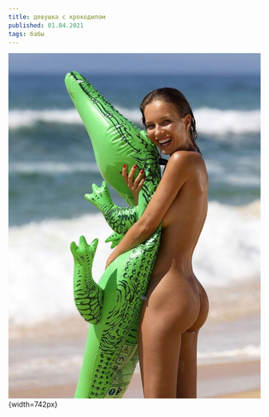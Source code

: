 ```yaml
---
title: девушка с крокодилом
published: 01.04.2021
tags: бабы
---
```

![](/content/photo_2021-04-01_23-01-49.jpg){width=742px}
